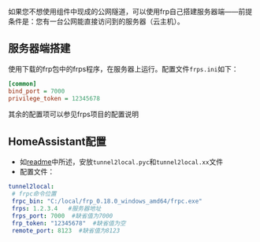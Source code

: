 如果您不想使用组件中现成的公网隧道，可以使用frp自己搭建服务器端——前提条件是：您有一台公网能直接访问到的服务器（云主机）。


## 服务器端搭建
使用下载的frp包中的frps程序，在服务器上运行。配置文件`frps.ini`如下：
```ini
[common]
bind_port = 7000
privilege_token = 12345678
```
其余的配置项可以参见frps项目的配置说明

## HomeAssistant配置
 - 如[readme](https://github.com/zhujisheng/HAComponent/tree/master/tunnel2local)中所述，安放`tunnel2local.pyc`和`tunnel2local.xx`文件
 - 配置文件：
 ```yaml
tunnel2local:
  # frpc命令位置
  frpc_bin: "C:/local/frp_0.18.0_windows_amd64/frpc.exe"
  frps: 1.2.3.4   #服务器地址
  frps_port: 7000  #缺省值为7000
  frp_token: "12345678"  #缺省值为空
  remote_port: 8123  #缺省值为8123

```
